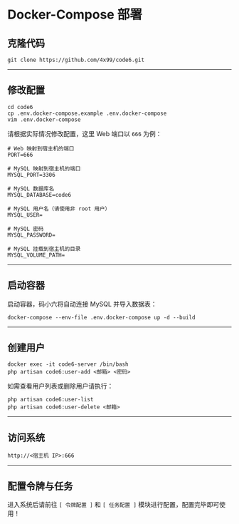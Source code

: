 # Docker-Compose 部署
## 克隆代码
```
git clone https://github.com/4x99/code6.git
```

---

## 修改配置
```
cd code6
cp .env.docker-compose.example .env.docker-compose
vim .env.docker-compose
```

请根据实际情况修改配置，这里 Web 端口以 `666` 为例：
```
# Web 映射到宿主机的端口
PORT=666

# MySQL 映射到宿主机的端口
MYSQL_PORT=3306

# MySQL 数据库名
MYSQL_DATABASE=code6

# MySQL 用户名（请使用非 root 用户）
MYSQL_USER=

# MySQL 密码
MYSQL_PASSWORD=

# MySQL 挂载到宿主机的目录
MYSQL_VOLUME_PATH=
```

---

## 启动容器
启动容器，码小六将自动连接 MySQL 并导入数据表：
```
docker-compose --env-file .env.docker-compose up -d --build
```

---

## 创建用户
```
docker exec -it code6-server /bin/bash
php artisan code6:user-add <邮箱> <密码>
```

如需查看用户列表或删除用户请执行：
```
php artisan code6:user-list
php artisan code6:user-delete <邮箱>
```

---

## 访问系统
```
http://<宿主机 IP>:666
```

---

## 配置令牌与任务
进入系统后请前往 `[ 令牌配置 ]` 和 `[ 任务配置 ]` 模块进行配置，配置完毕即可使用！
